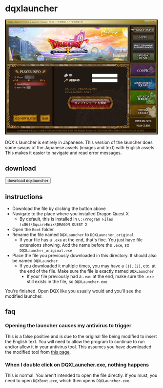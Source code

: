 # dqxlauncher

<a href="/asset/dqxlauncher/main.png">
  <img src="asset/dqxlauncher/main.png" width="500">
<a>

DQX's launcher is entirely in Japanese. This version of the launcher does some swaps of the Japanese assets (images and text) with English assets. This makes it easier to navigate and read error messages. 

## download

<button onclick="window.location.href='https://github.com/dqx-translation-project/dqx_en_launcher/releases/latest/download/DQXLauncher.exe';">download dqxlauncher</button> 

## instructions

- Download the file by clicking the button above
- Navigate to the place where you installed Dragon Quest X
  - By default, this is installed in `C:\Program Files (x86)\SquareEnix\DRAGON QUEST X`
- Open the `Boot` folder
- Rename the file named `DQXLauncher` to `DQXLauncher_original`
  - If your file has a `.exe` at the end, that's fine. You just have file extensions showing. Add the name before the `.exe`, so `DQXLauncher_original.exe`
- Place the file you previously downloaded in this directory. It should also be named `DQXLauncher`
  - If you downloaded it multiple times, you may have a `(1)`, `(2)`, etc. at the end of the file. Make sure the file is exactly named `DQXLauncher`
    - If your file previously had a `.exe` at the end, make sure the `.exe` still exists in the file, so `DQXLauncher.exe`

You're finished. Open DQX like you usually would and you'll see the modified launcher.

## faq

### Opening the launcher causes my antivirus to trigger

This is a false positive and is due to the original file being modified to insert the English text. You will need to allow the program to continue to run and/or allow it in your antivirus tool. This assumes you have downloaded the modified tool from [this page](#download).

### When I double click on DQXLauncher.exe, nothing happens

This is normal. You aren't intended to open the file directly. If you must, you need to open `DQXBoot.exe`, which then opens `DQXLauncher.exe`.

